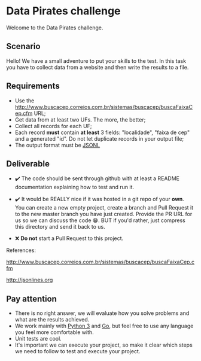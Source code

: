 # Data Pirates challenge

Welcome to the Data Pirates challenge.


## Scenario

Hello! We have a small adventure to put your skills to the test. In this task you have to collect data from a website and then write the results to a file.


## Requirements

*  Use the http://www.buscacep.correios.com.br/sistemas/buscacep/buscaFaixaCep.cfm URL;
*  Get data from at least two UFs. The more, the better;
*  Collect all records for each UF;
*  Each record **must** contain **at least** 3 fields: "localidade", "faixa de cep" and a generated "id". Do not let duplicate records in your output file;
*  The output format must be [JSONL](http://jsonlines.org)

## Deliverable

* :heavy_check_mark: The code should be sent through github with at least a README documentation explaining how to test and run it.

* :heavy_check_mark: It would be REALLY nice if it was hosted in a git repo of your **own**. You can create a new empty project, create a branch and Pull Request it to the new master branch you have just created. Provide the PR URL for us so we can discuss the code :grin:. BUT if you'd rather, just compress this directory and send it back to us.

* :x: **Do not** start a Pull Request to this project.

References:

http://www.buscacep.correios.com.br/sistemas/buscacep/buscaFaixaCep.cfm

http://jsonlines.org

## Pay attention
 * There is no right answer, we will evaluate how you solve problems and what are the results achieved.
 * We work mainly with [Python 3](https://www.python.org) and [Go](https://golang.org/), but feel free to use any language you feel more comfortable with.
 * Unit tests are cool.
 * It's important we can execute your project, so make it clear which steps we need to follow to test and execute your project.
